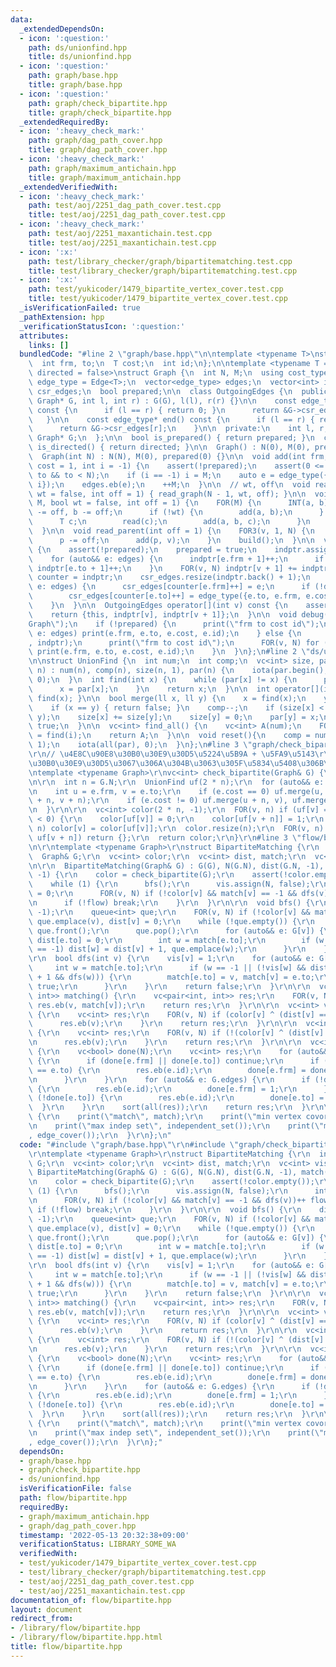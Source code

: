 ```yaml
---
data:
  _extendedDependsOn:
  - icon: ':question:'
    path: ds/unionfind.hpp
    title: ds/unionfind.hpp
  - icon: ':question:'
    path: graph/base.hpp
    title: graph/base.hpp
  - icon: ':question:'
    path: graph/check_bipartite.hpp
    title: graph/check_bipartite.hpp
  _extendedRequiredBy:
  - icon: ':heavy_check_mark:'
    path: graph/dag_path_cover.hpp
    title: graph/dag_path_cover.hpp
  - icon: ':heavy_check_mark:'
    path: graph/maximum_antichain.hpp
    title: graph/maximum_antichain.hpp
  _extendedVerifiedWith:
  - icon: ':heavy_check_mark:'
    path: test/aoj/2251_dag_path_cover.test.cpp
    title: test/aoj/2251_dag_path_cover.test.cpp
  - icon: ':heavy_check_mark:'
    path: test/aoj/2251_maxantichain.test.cpp
    title: test/aoj/2251_maxantichain.test.cpp
  - icon: ':x:'
    path: test/library_checker/graph/bipartitematching.test.cpp
    title: test/library_checker/graph/bipartitematching.test.cpp
  - icon: ':x:'
    path: test/yukicoder/1479_bipartite_vertex_cover.test.cpp
    title: test/yukicoder/1479_bipartite_vertex_cover.test.cpp
  _isVerificationFailed: true
  _pathExtension: hpp
  _verificationStatusIcon: ':question:'
  attributes:
    links: []
  bundledCode: "#line 2 \"graph/base.hpp\"\n\ntemplate <typename T>\nstruct Edge {\n\
    \  int frm, to;\n  T cost;\n  int id;\n};\n\ntemplate <typename T = int, bool\
    \ directed = false>\nstruct Graph {\n  int N, M;\n  using cost_type = T;\n  using\
    \ edge_type = Edge<T>;\n  vector<edge_type> edges;\n  vector<int> indptr;\n  vector<edge_type>\
    \ csr_edges;\n  bool prepared;\n\n  class OutgoingEdges {\n  public:\n    OutgoingEdges(const\
    \ Graph* G, int l, int r) : G(G), l(l), r(r) {}\n\n    const edge_type* begin()\
    \ const {\n      if (l == r) { return 0; }\n      return &G->csr_edges[l];\n \
    \   }\n\n    const edge_type* end() const {\n      if (l == r) { return 0; }\n\
    \      return &G->csr_edges[r];\n    }\n\n  private:\n    int l, r;\n    const\
    \ Graph* G;\n  };\n\n  bool is_prepared() { return prepared; }\n  constexpr bool\
    \ is_directed() { return directed; }\n\n  Graph() : N(0), M(0), prepared(0) {}\n\
    \  Graph(int N) : N(N), M(0), prepared(0) {}\n\n  void add(int frm, int to, T\
    \ cost = 1, int i = -1) {\n    assert(!prepared);\n    assert(0 <= frm && 0 <=\
    \ to && to < N);\n    if (i == -1) i = M;\n    auto e = edge_type({frm, to, cost,\
    \ i});\n    edges.eb(e);\n    ++M;\n  }\n\n  // wt, off\n  void read_tree(bool\
    \ wt = false, int off = 1) { read_graph(N - 1, wt, off); }\n\n  void read_graph(int\
    \ M, bool wt = false, int off = 1) {\n    FOR(M) {\n      INT(a, b);\n      a\
    \ -= off, b -= off;\n      if (!wt) {\n        add(a, b);\n      } else {\n  \
    \      T c;\n        read(c);\n        add(a, b, c);\n      }\n    }\n    build();\n\
    \  }\n\n  void read_parent(int off = 1) {\n    FOR3(v, 1, N) {\n      INT(p);\n\
    \      p -= off;\n      add(p, v);\n    }\n    build();\n  }\n\n  void build()\
    \ {\n    assert(!prepared);\n    prepared = true;\n    indptr.assign(N + 1, 0);\n\
    \    for (auto&& e: edges) {\n      indptr[e.frm + 1]++;\n      if (!directed)\
    \ indptr[e.to + 1]++;\n    }\n    FOR(v, N) indptr[v + 1] += indptr[v];\n    auto\
    \ counter = indptr;\n    csr_edges.resize(indptr.back() + 1);\n    for (auto&&\
    \ e: edges) {\n      csr_edges[counter[e.frm]++] = e;\n      if (!directed)\n\
    \        csr_edges[counter[e.to]++] = edge_type({e.to, e.frm, e.cost, e.id});\n\
    \    }\n  }\n\n  OutgoingEdges operator[](int v) const {\n    assert(prepared);\n\
    \    return {this, indptr[v], indptr[v + 1]};\n  }\n\n  void debug() {\n    print(\"\
    Graph\");\n    if (!prepared) {\n      print(\"frm to cost id\");\n      for (auto&&\
    \ e: edges) print(e.frm, e.to, e.cost, e.id);\n    } else {\n      print(\"indptr\"\
    , indptr);\n      print(\"frm to cost id\");\n      FOR(v, N) for (auto&& e: (*this)[v])\
    \ print(e.frm, e.to, e.cost, e.id);\n    }\n  }\n};\n#line 2 \"ds/unionfind.hpp\"\
    \n\nstruct UnionFind {\n  int num;\n  int comp;\n  vc<int> size, par;\n  UnionFind(int\
    \ n) : num(n), comp(n), size(n, 1), par(n) {\n    iota(par.begin(), par.end(),\
    \ 0);\n  }\n  int find(int x) {\n    while (par[x] != x) {\n      par[x] = par[par[x]];\n\
    \      x = par[x];\n    }\n    return x;\n  }\n\n  int operator[](int x) { return\
    \ find(x); }\n\n  bool merge(ll x, ll y) {\n    x = find(x);\n    y = find(y);\n\
    \    if (x == y) { return false; }\n    comp--;\n    if (size[x] < size[y]) swap(x,\
    \ y);\n    size[x] += size[y];\n    size[y] = 0;\n    par[y] = x;\n    return\
    \ true;\n  }\n\n  vc<int> find_all() {\n    vc<int> A(num);\n    FOR(i, num) A[i]\
    \ = find(i);\n    return A;\n  }\n\n  void reset(){\n    comp = num;\n    size.assign(num,\
    \ 1);\n    iota(all(par), 0);\n  }\n};\n#line 3 \"graph/check_bipartite.hpp\"\n\
    \r\n// \u4E8C\u90E8\u30B0\u30E9\u30D5\u5224\u5B9A + \u5FA9\u5143\r\n// \u4E8C\u90E8\
    \u30B0\u30E9\u30D5\u3067\u306A\u304B\u3063\u305F\u5834\u5408\u306B\u306F empty\r\
    \ntemplate <typename Graph>\r\nvc<int> check_bipartite(Graph& G) {\r\n  assert(G.is_prepared());\r\
    \n\r\n  int n = G.N;\r\n  UnionFind uf(2 * n);\r\n  for (auto&& e: G.edges) {\r\
    \n    int u = e.frm, v = e.to;\r\n    if (e.cost == 0) uf.merge(u, v), uf.merge(u\
    \ + n, v + n);\r\n    if (e.cost != 0) uf.merge(u + n, v), uf.merge(u, v + n);\r\
    \n  }\r\n\r\n  vc<int> color(2 * n, -1);\r\n  FOR(v, n) if (uf[v] == v && color[uf[v]]\
    \ < 0) {\r\n    color[uf[v]] = 0;\r\n    color[uf[v + n]] = 1;\r\n  }\r\n  FOR(v,\
    \ n) color[v] = color[uf[v]];\r\n  color.resize(n);\r\n  FOR(v, n) if (uf[v] ==\
    \ uf[v + n]) return {};\r\n  return color;\r\n}\r\n#line 3 \"flow/bipartite.hpp\"\
    \n\r\ntemplate <typename Graph>\r\nstruct BipartiteMatching {\r\n  int N;\r\n\
    \  Graph& G;\r\n  vc<int> color;\r\n  vc<int> dist, match;\r\n  vc<int> vis;\r\
    \n\r\n  BipartiteMatching(Graph& G) : G(G), N(G.N), dist(G.N, -1), match(G.N,\
    \ -1) {\r\n    color = check_bipartite(G);\r\n    assert(!color.empty());\r\n\
    \    while (1) {\r\n      bfs();\r\n      vis.assign(N, false);\r\n      int flow\
    \ = 0;\r\n      FOR(v, N) if (!color[v] && match[v] == -1 && dfs(v))++ flow;\r\
    \n      if (!flow) break;\r\n    }\r\n  }\r\n\r\n  void bfs() {\r\n    dist.assign(N,\
    \ -1);\r\n    queue<int> que;\r\n    FOR(v, N) if (!color[v] && match[v] == -1)\
    \ que.emplace(v), dist[v] = 0;\r\n    while (!que.empty()) {\r\n      int v =\
    \ que.front();\r\n      que.pop();\r\n      for (auto&& e: G[v]) {\r\n       \
    \ dist[e.to] = 0;\r\n        int w = match[e.to];\r\n        if (w != -1 && dist[w]\
    \ == -1) dist[w] = dist[v] + 1, que.emplace(w);\r\n      }\r\n    }\r\n  }\r\n\
    \r\n  bool dfs(int v) {\r\n    vis[v] = 1;\r\n    for (auto&& e: G[v]) {\r\n \
    \     int w = match[e.to];\r\n      if (w == -1 || (!vis[w] && dist[w] == dist[v]\
    \ + 1 && dfs(w))) {\r\n        match[e.to] = v, match[v] = e.to;\r\n        return\
    \ true;\r\n      }\r\n    }\r\n    return false;\r\n  }\r\n\r\n  vc<pair<int,\
    \ int>> matching() {\r\n    vc<pair<int, int>> res;\r\n    FOR(v, N) if (v < match[v])\
    \ res.eb(v, match[v]);\r\n    return res;\r\n  }\r\n\r\n  vc<int> vertex_cover()\
    \ {\r\n    vc<int> res;\r\n    FOR(v, N) if (color[v] ^ (dist[v] == -1)) {\r\n\
    \      res.eb(v);\r\n    }\r\n    return res;\r\n  }\r\n\r\n  vc<int> independent_set()\
    \ {\r\n    vc<int> res;\r\n    FOR(v, N) if (!(color[v] ^ (dist[v] == -1))) {\r\
    \n      res.eb(v);\r\n    }\r\n    return res;\r\n  }\r\n\r\n  vc<int> edge_cover()\
    \ {\r\n    vc<bool> done(N);\r\n    vc<int> res;\r\n    for (auto&& e: G.edges)\
    \ {\r\n      if (done[e.frm] || done[e.to]) continue;\r\n      if (match[e.frm]\
    \ == e.to) {\r\n        res.eb(e.id);\r\n        done[e.frm] = done[e.to] = 1;\r\
    \n      }\r\n    }\r\n    for (auto&& e: G.edges) {\r\n      if (!done[e.frm])\
    \ {\r\n        res.eb(e.id);\r\n        done[e.frm] = 1;\r\n      }\r\n      if\
    \ (!done[e.to]) {\r\n        res.eb(e.id);\r\n        done[e.to] = 1;\r\n    \
    \  }\r\n    }\r\n    sort(all(res));\r\n    return res;\r\n  }\r\n\r\n  void debug()\
    \ {\r\n    print(\"match\", match);\r\n    print(\"min vertex covor\", vertex_cover());\r\
    \n    print(\"max indep set\", independent_set());\r\n    print(\"min edge cover\"\
    , edge_cover());\r\n  }\r\n};\n"
  code: "#include \"graph/base.hpp\"\r\n#include \"graph/check_bipartite.hpp\"\r\n\
    \r\ntemplate <typename Graph>\r\nstruct BipartiteMatching {\r\n  int N;\r\n  Graph&\
    \ G;\r\n  vc<int> color;\r\n  vc<int> dist, match;\r\n  vc<int> vis;\r\n\r\n \
    \ BipartiteMatching(Graph& G) : G(G), N(G.N), dist(G.N, -1), match(G.N, -1) {\r\
    \n    color = check_bipartite(G);\r\n    assert(!color.empty());\r\n    while\
    \ (1) {\r\n      bfs();\r\n      vis.assign(N, false);\r\n      int flow = 0;\r\
    \n      FOR(v, N) if (!color[v] && match[v] == -1 && dfs(v))++ flow;\r\n     \
    \ if (!flow) break;\r\n    }\r\n  }\r\n\r\n  void bfs() {\r\n    dist.assign(N,\
    \ -1);\r\n    queue<int> que;\r\n    FOR(v, N) if (!color[v] && match[v] == -1)\
    \ que.emplace(v), dist[v] = 0;\r\n    while (!que.empty()) {\r\n      int v =\
    \ que.front();\r\n      que.pop();\r\n      for (auto&& e: G[v]) {\r\n       \
    \ dist[e.to] = 0;\r\n        int w = match[e.to];\r\n        if (w != -1 && dist[w]\
    \ == -1) dist[w] = dist[v] + 1, que.emplace(w);\r\n      }\r\n    }\r\n  }\r\n\
    \r\n  bool dfs(int v) {\r\n    vis[v] = 1;\r\n    for (auto&& e: G[v]) {\r\n \
    \     int w = match[e.to];\r\n      if (w == -1 || (!vis[w] && dist[w] == dist[v]\
    \ + 1 && dfs(w))) {\r\n        match[e.to] = v, match[v] = e.to;\r\n        return\
    \ true;\r\n      }\r\n    }\r\n    return false;\r\n  }\r\n\r\n  vc<pair<int,\
    \ int>> matching() {\r\n    vc<pair<int, int>> res;\r\n    FOR(v, N) if (v < match[v])\
    \ res.eb(v, match[v]);\r\n    return res;\r\n  }\r\n\r\n  vc<int> vertex_cover()\
    \ {\r\n    vc<int> res;\r\n    FOR(v, N) if (color[v] ^ (dist[v] == -1)) {\r\n\
    \      res.eb(v);\r\n    }\r\n    return res;\r\n  }\r\n\r\n  vc<int> independent_set()\
    \ {\r\n    vc<int> res;\r\n    FOR(v, N) if (!(color[v] ^ (dist[v] == -1))) {\r\
    \n      res.eb(v);\r\n    }\r\n    return res;\r\n  }\r\n\r\n  vc<int> edge_cover()\
    \ {\r\n    vc<bool> done(N);\r\n    vc<int> res;\r\n    for (auto&& e: G.edges)\
    \ {\r\n      if (done[e.frm] || done[e.to]) continue;\r\n      if (match[e.frm]\
    \ == e.to) {\r\n        res.eb(e.id);\r\n        done[e.frm] = done[e.to] = 1;\r\
    \n      }\r\n    }\r\n    for (auto&& e: G.edges) {\r\n      if (!done[e.frm])\
    \ {\r\n        res.eb(e.id);\r\n        done[e.frm] = 1;\r\n      }\r\n      if\
    \ (!done[e.to]) {\r\n        res.eb(e.id);\r\n        done[e.to] = 1;\r\n    \
    \  }\r\n    }\r\n    sort(all(res));\r\n    return res;\r\n  }\r\n\r\n  void debug()\
    \ {\r\n    print(\"match\", match);\r\n    print(\"min vertex covor\", vertex_cover());\r\
    \n    print(\"max indep set\", independent_set());\r\n    print(\"min edge cover\"\
    , edge_cover());\r\n  }\r\n};"
  dependsOn:
  - graph/base.hpp
  - graph/check_bipartite.hpp
  - ds/unionfind.hpp
  isVerificationFile: false
  path: flow/bipartite.hpp
  requiredBy:
  - graph/maximum_antichain.hpp
  - graph/dag_path_cover.hpp
  timestamp: '2022-05-13 20:32:38+09:00'
  verificationStatus: LIBRARY_SOME_WA
  verifiedWith:
  - test/yukicoder/1479_bipartite_vertex_cover.test.cpp
  - test/library_checker/graph/bipartitematching.test.cpp
  - test/aoj/2251_dag_path_cover.test.cpp
  - test/aoj/2251_maxantichain.test.cpp
documentation_of: flow/bipartite.hpp
layout: document
redirect_from:
- /library/flow/bipartite.hpp
- /library/flow/bipartite.hpp.html
title: flow/bipartite.hpp
---
```

